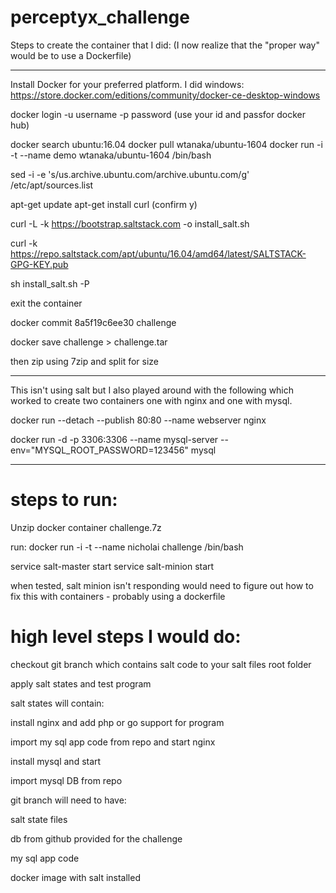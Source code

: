 # perceptyx_challenge
Steps to create the container that I did: (I now realize that the "proper way" would be to use a Dockerfile) 

----------------------------------------------------------------------------------

Install Docker for your preferred platform. I did windows:
https://store.docker.com/editions/community/docker-ce-desktop-windows

docker login -u username -p password (use your id and passfor docker hub)

docker search ubuntu:16.04
docker pull wtanaka/ubuntu-1604
docker run -i -t --name demo wtanaka/ubuntu-1604 /bin/bash

sed -i -e 's/us.archive.ubuntu.com/archive.ubuntu.com/g' /etc/apt/sources.list

apt-get update
apt-get install curl
(confirm y)

curl -L -k https://bootstrap.saltstack.com -o install_salt.sh

curl -k https://repo.saltstack.com/apt/ubuntu/16.04/amd64/latest/SALTSTACK-GPG-KEY.pub
 
sh install_salt.sh -P

exit the container

docker commit 8a5f19c6ee30 challenge

docker save challenge > challenge.tar

then zip using 7zip and split for size


----------------------------------------------------------------------------------
This isn't using salt but I also played around with the following which worked to create two containers one with nginx and one with mysql.

docker run --detach --publish 80:80 --name webserver nginx

docker run -d -p 3306:3306 --name mysql-server --env="MYSQL_ROOT_PASSWORD=123456" mysql

----------------------------------------------------------------------------------

# steps to run:

Unzip docker container challenge.7z

run:
docker run -i -t --name nicholai challenge /bin/bash

service salt-master start
service salt-minion start

when tested, salt minion isn't responding would need to figure out how to fix this with containers - probably using a dockerfile

# high level steps I would do: 

checkout git branch which contains salt code to your salt files root folder

apply salt states and  test program

salt states will contain:

install nginx and add php or go support for program

import my sql app code from repo and start nginx

install mysql and start

import mysql DB from repo

git branch will need to have:

salt state files

db from github provided for the challenge 

my sql app code

docker image with salt installed
